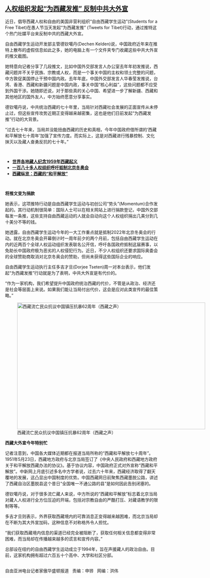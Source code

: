 <!--1617653940000-->
[人权组织发起“为西藏发推”   反制中共大外宣](https://www.rfa.org/mandarin/yataibaodao/shaoshuminzu/hc-04052021102611.html)
------

<p></p><p>近日，倡导西藏人权和自由的美国非营利组织“自由西藏学生运动”(Students for a Free Tibet)在愚人节当天发起“为西藏发推” (Tweets for Tibet)行动，通过推特这个热门社媒平台来反制中共的西藏大外宣。</p><p>自由西藏学生运动开发部主管德钦噶丹(Dechen Kelden)说，中国政府近年来在推特上散布的虚假信息如此之多，她的电脑上有一个文件夹专门收藏这些中共大外宣的推文截图。</p><p>她特意向记者分享了几段推文，比如中国外交部发言人办公室去年年初发推说，西藏问题并不关乎民族、宗教或人权，而是一个事关中国的主权和领土完整的问题，中方敦促美国停止干预中国内政。去年年底，中国外交部发言人华春莹发推说，台湾、香港、西藏和新疆问题是中国内政，事关中国“核心利益”，这些问题都不应受到外国干涉。她随即还说，对于那些真的关心中国、希望进一步了解新疆、西藏和其他地区的国外友人，中方始终愿意分享事实。</p><p>德钦噶丹说，中共统治西藏的七十年里，当局针对西藏社会发展的正面宣传从未停止过，但这些宣传攻势近期正变得越来越密集，这也是他们日前发起“为西藏发推”行动的大背景。</p><p>“过去七十年来，当局并没能扭曲西藏的历史和真相，今年中国政府借所谓的‘西藏和平解放七十周年’加强了宣传力度。而实际上，这是对西藏进行残暴控制、文化抹灭以及藏人奋勇反抗的七十年。”</p><p><br/></p><ul><li><a href="https://www.rfa.org/mandarin/zhuanlan/xizangzonglan/tibet-03192021161951.html"><strong>世界各地藏人纪念1959年西藏起义</strong></a></li><li><strong><a href="https://www.rfa.org/mandarin/yataibaodao/junshiwaijiao/hc-02082021143456.html">一百八十多人权组织呼吁抵制北京冬奥会</a></strong></li><li><strong><a href="https://www.rfa.org/mandarin/zhuanlan/xizangzonglan/tibet-10042019175350.html">西藏纵览：西藏的“和平解放”</a></strong></li></ul><p><br/></p><p><strong>将推文变为捐款</strong></p><p>她表示，这项推特行动是自由西藏学生运动与初创公司“势头”(Momentum)合作发起的。其行动机制很简单：国际人士可以在相关网站上进行捐款登记，中国外交部每发一条推，这些支持自由西藏运动的人就会自动向这个人权组织捐出几美分到几十美分不等的钱。</p><p>她透露，自由西藏学生运动今年的一大工作重点就是抵制2022年北京冬奥会的行动。就在北京冬奥会开幕倒计时一周年前夕的两个月前，包括自由西藏学生运动在内的近两百个全球人权运动组织发表联名公开信，呼吁各国政府抵制这届赛事，以免助长中国政府极为恶劣的人权侵犯行为。近日，不少人权组织还要求国际奥委会的全球赞助商取消对北京冬奥会的赞助，但尚未获得这些国际企业的响应。</p><p>自由西藏学生运动执行主任多吉才旦(Dorjee Tseten)周一对本台表示，他们发起“为西藏发推”行动就是为了表明，中共大外宣是有代价的。</p><p>“作为一家机构，我们希望提升中国政府统治西藏的代价，不管是从政治、经济还是社会等层面上来说。如果我们能让当局付出代价，这会是应对此类宣传的最佳策略。”</p><p><figure class="image-richtext image-inline captioned" style="width:620px;"><img alt="西藏流亡民众抗议中国镇压抗暴62周年（西藏之声）" height="417" src="https://www.rfa.org/mandarin/yataibaodao/shaoshuminzu/hc-04052021102611.html/hc0405.jpg/@@images/082a136f-15ad-44a3-bc2d-51ef5f74e39f.jpeg" title="hc0405.jpg" width="620"/><figcaption class="image-caption">西藏流亡民众抗议中国镇压抗暴62周年（西藏之声）</figcaption><small></small></figure></p><p><strong>西藏大外宣今年特别忙</strong></p><p>记者注意到，中国各大媒体近期都在报道当局所称的“西藏和平解放七十周年”。1951年5月23日，西藏地方政府与北京当局签订了《中央人民政府和西藏地方政府关于和平解放西藏办法的协议》。基于协议内容，中国政府正式对外宣称“西藏和平解放”。中新网上月底引述多名中方学者说，过去六十年来，西藏经济取得了翻天覆地的发展，这凸显出中国制度的优势。中国西藏网日前聚焦西藏墨脱公路，讲述了西藏自治区墨脱县这个昔日“全国唯一不通公路的县”是如何因此告别闭塞的。</p><p>德钦噶丹说，对于很多流亡藏人来说，中方所说的“西藏和平解放”标志着北京当局对藏人人权进行全方位压迫的开端，包括对宗教自由的严酷打压、对藏语教学的限制等等。</p><p>多吉才旦则表示，外界获取西藏境内的可靠消息正变得越来越困难，而北京当局却在不断为其大外宣加码，这种信息不对称格外令人担忧。</p><p>“我们获取西藏境内信息的渠道已经完全被阻断了，获取任何相关信息都变得非常困难，而当局却在传播越来越多的谎言和宣传内容。”</p><p>总部设在纽约的自由西藏学生运动成立于1994年，旨在声援藏人的政治自由。目前，这家机构拥有超过六百五十个高中、大学和社区分部。</p><p><br/>自由亚洲电台记者家傲华盛顿报道   责编：申铧   网编：洪伟</p>
